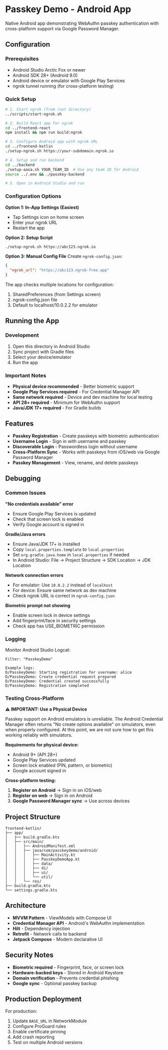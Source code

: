# Passkey Demo - Android App

Native Android app demonstrating WebAuthn passkey authentication with cross-platform support via Google Password Manager.

## Configuration

### Prerequisites
- Android Studio Arctic Fox or newer
- Android SDK 28+ (Android 9.0)
- Android device or emulator with Google Play Services
- ngrok tunnel running (for cross-platform testing)

### Quick Setup

```bash
# 1. Start ngrok (from root directory)
../scripts/start-ngrok.sh

# 2. Build React app for ngrok
cd ../frontend-react
npm install && npm run build:ngrok

# 3. Configure Android app with ngrok URL
cd ../frontend-kotlin
./setup-ngrok.sh https://your-subdomain.ngrok.io

# 4. Setup and run backend
cd ../backend
./setup-aasa.sh YOUR_TEAM_ID  # Use any team ID for Android
source ../.env && ./passkey-backend

# 5. Open in Android Studio and run
```

### Configuration Options

**Option 1: In-App Settings (Easiest)**
- Tap Settings icon on home screen
- Enter your ngrok URL
- Restart the app

**Option 2: Setup Script**
```bash
./setup-ngrok.sh https://abc123.ngrok.io
```

**Option 3: Manual Config File**
Create `ngrok-config.json`:
```json
{
  "ngrok_url": "https://abc123.ngrok-free.app"
}
```

The app checks multiple locations for configuration:
1. SharedPreferences (from Settings screen)
2. ngrok-config.json file
3. Default to localhost/10.0.2.2 for emulator

## Running the App

### Development
1. Open this directory in Android Studio
2. Sync project with Gradle files
3. Select your device/emulator
4. Run the app

### Important Notes
- **Physical device recommended** - Better biometric support
- **Google Play Services required** - For Credential Manager API
- **Same network required** - Device and dev machine for local testing
- **API 28+ required** - Minimum for WebAuthn support
- **Java/JDK 17+ required** - For Gradle builds

## Features

- **Passkey Registration** - Create passkeys with biometric authentication
- **Username Login** - Sign in with username and passkey
- **Discoverable Login** - Passwordless login without username
- **Cross-Platform Sync** - Works with passkeys from iOS/web via Google Password Manager
- **Passkey Management** - View, rename, and delete passkeys

## Debugging

### Common Issues

**"No credentials available" error**
- Ensure Google Play Services is updated
- Check that screen lock is enabled
- Verify Google account is signed in

**Gradle/Java errors**
- Ensure Java/JDK 17+ is installed
- Copy `local.properties.template` to `local.properties` 
- Set `org.gradle.java.home` in `local.properties` if needed
- In Android Studio: File → Project Structure → SDK Location → JDK Location

**Network connection errors**
- For emulator: Use `10.0.2.2` instead of `localhost`
- For device: Ensure same network as dev machine
- Check ngrok URL is correct in `ngrok-config.json`

**Biometric prompt not showing**
- Enable screen lock in device settings
- Add fingerprint/face in security settings
- Check app has USE_BIOMETRIC permission

### Logging

Monitor Android Studio Logcat:
```
Filter: "PasskeyDemo"

Example logs:
D/PasskeyDemo: Starting registration for username: alice
D/PasskeyDemo: Create credential request prepared
D/PasskeyDemo: Credential created successfully
D/PasskeyDemo: Registration completed
```

### Testing Cross-Platform

**⚠️ IMPORTANT: Use a Physical Device**

Passkey support on Android emulators is unreliable. The Android Credential Manager often returns "No create options available" on simulators, even when properly configured. At this point, we are not sure how to get this working reliably with simulators.

**Requirements for physical device:**
- Android 9+ (API 28+)
- Google Play Services updated
- Screen lock enabled (PIN, pattern, or biometric)
- Google account signed in

**Cross-platform testing:**
1. **Register on Android** → Sign in on iOS/web
2. **Register on web** → Sign in on Android
3. **Google Password Manager sync** → Use across devices

## Project Structure

```
frontend-kotlin/
├── app/
│   ├── build.gradle.kts
│   ├── src/main/
│   │   ├── AndroidManifest.xml
│   │   ├── java/com/passkeydemo/android/
│   │   │   ├── MainActivity.kt
│   │   │   ├── PasskeyDemoApp.kt
│   │   │   ├── data/
│   │   │   ├── di/
│   │   │   ├── ui/
│   │   │   └── util/
│   │   └── res/
├── build.gradle.kts
└── settings.gradle.kts
```

## Architecture

- **MVVM Pattern** - ViewModels with Compose UI
- **Credential Manager API** - Android's WebAuthn implementation
- **Hilt** - Dependency injection
- **Retrofit** - Network calls to backend
- **Jetpack Compose** - Modern declarative UI

## Security Notes

- **Biometric required** - Fingerprint, face, or screen lock
- **Hardware-backed keys** - Stored in Android Keystore
- **Domain verification** - Prevents credential phishing
- **Google sync** - Optional passkey backup

## Production Deployment

For production:
1. Update `BASE_URL` in NetworkModule
2. Configure ProGuard rules
3. Enable certificate pinning
4. Add crash reporting
5. Test on multiple Android versions